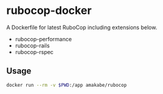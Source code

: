 rubocop-docker
==============

A Dockerfile for latest RuboCop including extensions below.

- rubocop-performance
- rubocop-rails
- rubocop-rspec

## Usage

```bash
docker run --rm -v $PWD:/app amakabe/rubocop
```

